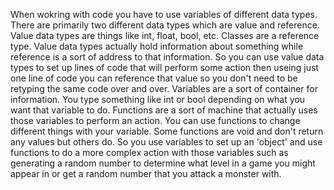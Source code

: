 When wokring with code you have to use variables of different data types. There are primarily two different data types which are value and reference. Value data types are things like int, float, bool, etc. Classes are a reference type. Value data types actually hold information about something while reference is a sort of address to that information. So you can use value data types to set up lines of code that will perform some action then useing just one line of code you can reference that value so you don't need to be retyping the same code over and over. Variables are a sort of container for information. You type something like int or bool depending on what you want that variable to do. Functions are a sort of machine that actually uses those variables to perform an action. You can use functions to change different things with your variable. Some functions are void and don't return any values but others do. So you use variables to set up an 'object' and use functions to do a more complex action with those variables such as generating a random number to determine what level in a game you might appear in or get a random number that you attack a monster with.
